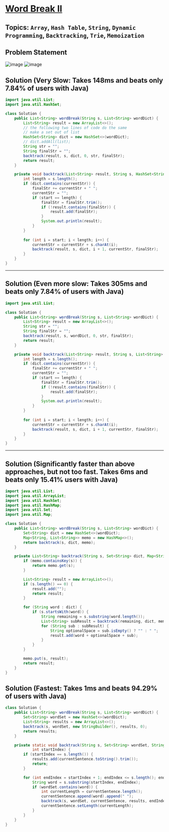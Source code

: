 # [Word Break II](https://leetcode.com/problems/word-break-ii/description/)
## Topics: `Array`, `Hash Table`, `String`, `Dynamic Programming`, `Backtracking`, `Trie`, `Memoization`
## Problem Statement
![image](https://github.com/SiddhantKumarMaurya/LeetCode_Questions/assets/107787014/e7470753-7b92-4003-9aa3-23cc503d3c0d)
![image](https://github.com/SiddhantKumarMaurya/LeetCode_Questions/assets/107787014/a61e5c30-265d-4ec5-bd9c-fc0534f89fb4)
## Solution (Very Slow: Takes 148ms and beats only 7.84% of users with Java)
```java
import java.util.List;
import java.util.HashSet;

class Solution {
    public List<String> wordBreak(String s, List<String> wordDict) {
        List<String> result = new ArrayList<>();
        // the following two lines of code do the same
        // make a set out of list
        HashSet<String> dict = new HashSet<>(wordDict);
        // dict.addAll(list);
        String str = "";
        String finalStr = "";
        backtrack(result, s, dict, 0, str, finalStr);
        return result;
    }

    private void backtrack(List<String> result, String s, HashSet<String> dict, int start, String currentStr, String finalStr) {
        int length = s.length();
        if (dict.contains(currentStr)) {
            finalStr += currentStr + " ";
            currentStr = "";
            if (start == length) {
                finalStr = finalStr.trim();
                if (!result.contains(finalStr)) {
                    result.add(finalStr);
                }
                System.out.println(result);
            }
        }
        
        for (int i = start; i < length; i++) {
            currentStr = currentStr + s.charAt(i);
            backtrack(result, s, dict, i + 1, currentStr, finalStr);
        }
    }
}
```
---
## Solution (Even more slow: Takes 305ms and beats only 7.84% of users with Java)
```java
import java.util.List;

class Solution {
    public List<String> wordBreak(String s, List<String> wordDict) {
        List<String> result = new ArrayList<>();
        String str = "";
        String finalStr = "";
        backtrack(result, s, wordDict, 0, str, finalStr);
        return result;
    }

    private void backtrack(List<String> result, String s, List<String> dict, int start, String currentStr, String finalStr) {
        int length = s.length();
        if (dict.contains(currentStr)) {
            finalStr += currentStr + " ";
            currentStr = "";
            if (start == length) {
                finalStr = finalStr.trim();
                if (!result.contains(finalStr)) {
                    result.add(finalStr);
                }
                System.out.println(result);
            }
        }
        
        for (int i = start; i < length; i++) {
            currentStr = currentStr + s.charAt(i);
            backtrack(result, s, dict, i + 1, currentStr, finalStr);
        }
    }
}
```
---
## Solution (Significantly faster than above approaches, but not too fast. Takes 6ms and beats only 15.41% users with Java)
```java
import java.util.List;
import java.util.ArrayList;
import java.util.HashSet;
import java.util.HashMap;
import java.util.Set;
import java.util.Map;

class Solution {
    public List<String> wordBreak(String s, List<String> wordDict) {
        Set<String> dict = new HashSet<>(wordDict);
        Map<String, List<String>> memo = new HashMap<>();
        return backtrack(s, dict, memo);
    }

    private List<String> backtrack(String s, Set<String> dict, Map<String, List<String>> memo) {
        if (memo.containsKey(s)) {
            return memo.get(s);
        }

        List<String> result = new ArrayList<>();
        if (s.length() == 0) {
            result.add("");
            return result;
        }

        for (String word : dict) {
            if (s.startsWith(word)) {
                String remaining = s.substring(word.length());
                List<String> subResult = backtrack(remaining, dict, memo);
                for (String sub : subResult) {
                    String optionalSpace = sub.isEmpty() ? "" : " ";
                    result.add(word + optionalSpace + sub);
                }
            }
        }

        memo.put(s, result);
        return result;
    }
}
```
## Solution (Fastest: Takes 1ms and beats 94.29% of users with Java)
```java
class Solution {
    public List<String> wordBreak(String s, List<String> wordDict) {
        Set<String> wordSet = new HashSet<>(wordDict);
        List<String> results = new ArrayList<>();
        backtrack(s, wordSet, new StringBuilder(), results, 0);
        return results;
    }

    private static void backtrack(String s, Set<String> wordSet, StringBuilder currentSentence, List<String> results,
            int startIndex) {
        if (startIndex == s.length()) {
            results.add(currentSentence.toString().trim());
            return;
        }

        for (int endIndex = startIndex + 1; endIndex <= s.length(); endIndex++) {
            String word = s.substring(startIndex, endIndex);
            if (wordSet.contains(word)) {
                int currentLength = currentSentence.length();
                currentSentence.append(word).append(" ");
                backtrack(s, wordSet, currentSentence, results, endIndex);
                currentSentence.setLength(currentLength);
            }
        }
    }
}
```

